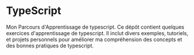 # TypeScript
Mon Parcours d'Apprentissage de typescript. Ce dépôt contient quelques exercices d'apprentissage de typescript. Il inclut divers exemples, tutoriels, et projets personnels pour améliorer ma compréhension des concepts et des bonnes pratiques de typescript.

